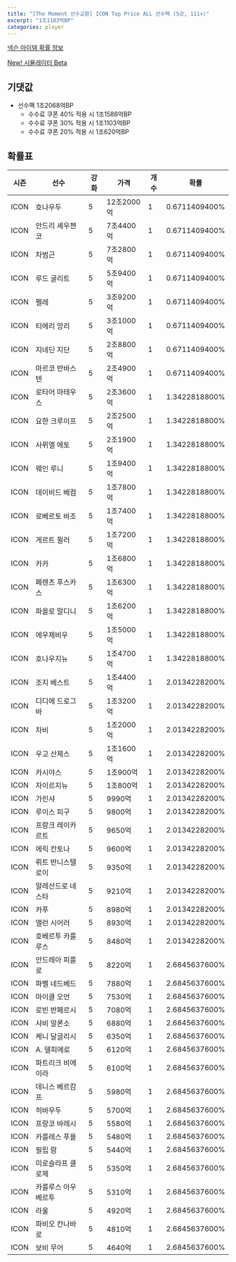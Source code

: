 ```yaml
---
title: "[The Moment 선수교환] ICON Top Price ALL 선수팩 (5강, 111+)"
excerpt: "1조1103억BP"
categories: player
---
```

[넥슨 아이템 확률 정보](http://iteminfo.nexon.com/probability/fco?sn=6722)

[New! 시뮬레이터 Beta](/simulator/6722)
## 기댓값
- 선수팩 1조2068억BP
  - 수수료 쿠폰 40% 적용 시 1조1586억BP
  - 수수료 쿠폰 30% 적용 시 1조1103억BP
  - 수수료 쿠폰 20% 적용 시 1조620억BP


## 확률표

|시즌|선수|강화|가격|개수|확률|
|---|---|---|---|---|---|
|ICON|호나우두|5|12조2000억|1|0.6711409400%|
|ICON|안드리 셰우첸코|5|7조4400억|1|0.6711409400%|
|ICON|차범근|5|7조2800억|1|0.6711409400%|
|ICON|루드 굴리트|5|5조9400억|1|0.6711409400%|
|ICON|펠레|5|3조9200억|1|0.6711409400%|
|ICON|티에리 앙리|5|3조1000억|1|0.6711409400%|
|ICON|지네딘 지단|5|2조8800억|1|0.6711409400%|
|ICON|마르코 반바스텐|5|2조4900억|1|0.6711409400%|
|ICON|로타어 마테우스|5|2조3600억|1|1.3422818800%|
|ICON|요한 크루이프|5|2조2500억|1|1.3422818800%|
|ICON|사뮈엘 에토|5|2조1900억|1|1.3422818800%|
|ICON|웨인 루니|5|1조9400억|1|1.3422818800%|
|ICON|데이비드 베컴|5|1조7800억|1|1.3422818800%|
|ICON|로베르토 바조|5|1조7400억|1|1.3422818800%|
|ICON|게르트 뮐러|5|1조7200억|1|1.3422818800%|
|ICON|카카|5|1조6800억|1|1.3422818800%|
|ICON|페렌츠 푸스카스|5|1조6300억|1|1.3422818800%|
|ICON|파올로 말디니|5|1조6200억|1|1.3422818800%|
|ICON|에우제비우|5|1조5000억|1|1.3422818800%|
|ICON|호나우지뉴|5|1조4700억|1|1.3422818800%|
|ICON|조지 베스트|5|1조4400억|1|2.0134228200%|
|ICON|디디에 드로그바|5|1조3200억|1|2.0134228200%|
|ICON|차비|5|1조2000억|1|2.0134228200%|
|ICON|우고 산체스|5|1조1600억|1|2.0134228200%|
|ICON|카시야스|5|1조900억|1|2.0134228200%|
|ICON|자이르지뉴|5|1조800억|1|2.0134228200%|
|ICON|가린샤|5|9990억|1|2.0134228200%|
|ICON|루이스 피구|5|9800억|1|2.0134228200%|
|ICON|프랑크 레이카르트|5|9650억|1|2.0134228200%|
|ICON|에릭 칸토나|5|9600억|1|2.0134228200%|
|ICON|뤼트 반니스텔로이|5|9350억|1|2.0134228200%|
|ICON|알레산드로 네스타|5|9210억|1|2.0134228200%|
|ICON|카푸|5|8980억|1|2.0134228200%|
|ICON|앨런 시어러|5|8930억|1|2.0134228200%|
|ICON|호베르투 카를루스|5|8480억|1|2.0134228200%|
|ICON|안드레아 피를로|5|8220억|1|2.6845637600%|
|ICON|파벨 네드베드|5|7880억|1|2.6845637600%|
|ICON|마이클 오언|5|7530억|1|2.6845637600%|
|ICON|로빈 반페르시|5|7080억|1|2.6845637600%|
|ICON|샤비 알론소|5|6880억|1|2.6845637600%|
|ICON|케니 달글리시|5|6350억|1|2.6845637600%|
|ICON|A. 델피에로|5|6120억|1|2.6845637600%|
|ICON|파트리크 비에이라|5|6100억|1|2.6845637600%|
|ICON|데니스 베르캄프|5|5980억|1|2.6845637600%|
|ICON|히바우두|5|5700억|1|2.6845637600%|
|ICON|프랑코 바레시|5|5580억|1|2.6845637600%|
|ICON|카를레스 푸욜|5|5480억|1|2.6845637600%|
|ICON|필립 람|5|5440억|1|2.6845637600%|
|ICON|미로슬라프 클로제|5|5350억|1|2.6845637600%|
|ICON|카를루스 아우베르투|5|5310억|1|2.6845637600%|
|ICON|라울|5|4920억|1|2.6845637600%|
|ICON|파비오 칸나바로|5|4810억|1|2.6845637600%|
|ICON|보비 무어|5|4640억|1|2.6845637600%|
